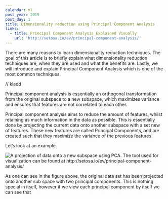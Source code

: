 ```yaml
---
calendar: ml
post_year: 2019
post_day: 1
title: Dimensionality reduction using Principal Component Analysis
links:
  - title: Principal Component Analysis Explained Visually
    url: 'http://setosa.io/ev/principal-component-analysis/'
---
```

There are many reasons to learn dimensionality reduction techniques. The goal of this article is to briefly explain what dimensionality reduction techniques are, when they are used and what the benefits are. Lastly, we will introduce and explain Principal Component Analysis which is one of the most common techniques.

// kladd

Principal component analysis is essentially an orthogonal transformation from the original subspace to a new subspace, which maximizes variance and ensures that features are not correlated to each other.

Principal component analysis aims to reduce the amount of features, whilst retaining as much information in the data as possible. This is essentially done by projecting the current data onto another subspace with a set new of features. These new features are called Principal Components, and are created such that they maximize the variance of the previous features.

Let’s look at an example.

![](/assets/screenshot-2019-11-12-at-18.03.52.png "A projection of data onto a new subspace using PCA. The tool used for visualization can be found at http://setosa.io/ev/principal-component-analysis/")

As one can see in the figure above, the original data set has been projected onto another sub space with two principal components. This is nothing special in itself, however if we view each principal component by itself we can see that 
